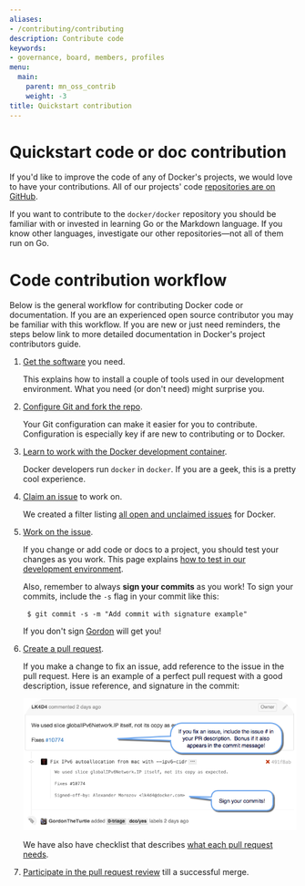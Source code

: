 ```yaml
---
aliases:
- /contributing/contributing
description: Contribute code
keywords:
- governance, board, members, profiles
menu:
  main:
    parent: mn_oss_contrib
    weight: -3
title: Quickstart contribution
---
```


# Quickstart code or doc contribution

If you'd like to improve the code of any of Docker's projects, we would love to
have your contributions. All of our projects' code <a href="https://github.com/docker" target="_blank">repositories are on GitHub</a>.

If you want to contribute to the `docker/docker` repository you should be
familiar with or invested in learning Go or the Markdown language.  If you
know other languages, investigate our other repositories&mdash;not all of them
run on Go.

# Code contribution workflow

Below is the general workflow for contributing Docker code or documentation.
If you are an experienced open source contributor you may be familiar with this
workflow. If you are new or just need reminders, the steps below link to more
detailed documentation in Docker's project contributors guide.

1. <a href="http://docs.docker.com/project/software-required/"
target="_blank">Get the software</a> you need.

	This explains how to install a couple of tools used in our development
	environment.  What you need (or don't need) might surprise you.

2. <a href="http://docs.docker.com/project/set-up-git/"
target="_blank">Configure Git and fork the repo</a>.

	Your Git configuration can make it easier for you to contribute.
	Configuration is especially key if are new to contributing or to Docker.

3. <a href="http://docs.docker.com/project/set-up-dev-env/"
target="_blank">Learn to work with the Docker development container</a>.

	Docker developers run `docker` in `docker`.  If you are a geek,
	this is a pretty cool experience.
4. <a href="http://docs.docker.com/project/find-an-issue/"
target="_blank">Claim an issue</a> to work on.

	We created a filter listing <a href="http://goo.gl/Hsp2mk" target="_blank">all open
	and unclaimed issues</a> for Docker.

5. <a
href="http://docs.docker.com/project/work-issue/" target="_blank">Work on the
issue</a>.

	If you change or add code or docs to a project, you should test your changes
	as you work. This page explains <a
	href="http://docs.docker.com/project/test-and-docs/" target="_blank">how to
	test in our development environment</a>.

	Also, remember to always **sign your commits** as you work! To sign your
	commits, include the `-s` flag in your commit like this:

		$ git commit -s -m "Add commit with signature example"

	If you don't sign <a href="https://twitter.com/gordontheturtle"
	target="_blank">Gordon</a> will get you!

6. <a href="http://docs.docker.com/project/create-pr/" target="_blank">Create a
pull request</a>.

	If you make a change to fix an issue, add reference to the issue in the pull
	request. Here is an example of a perfect pull request with a good description,
	issue reference, and signature in the commit:

	![Sign commits and issues](images/bonus.png)

	We have also have checklist that describes [what each pull request
	needs](#what-is-the-pre-pull-request-checklist).


7. <a href="http://docs.docker.com/project/review-pr/"
target="_blank">Participate in the pull request review</a> till a successful
merge.
